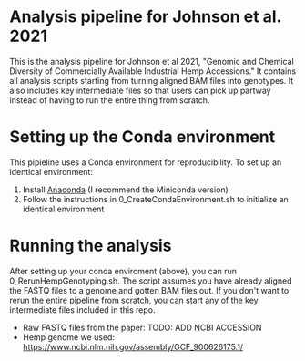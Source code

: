 # Analysis pipeline for Johnson et al. 2021

This is the analysis pipeline for Johnson et al 2021, "Genomic and Chemical Diversity of Commercially Available Industrial Hemp Accessions." It contains all analysis scripts starting from turning aligned BAM files into genotypes. It also includes key intermediate files so that users can pick up partway instead of having to run the entire thing from scratch.

# Setting up the Conda environment
This pipieline uses a Conda environment for reproducibility.  To set up an identical environment:
1. Install [Anaconda](https://docs.anaconda.com/anaconda/install/) (I recommend the Miniconda version)
2. Follow the instructions in 0_CreateCondaEnvironment.sh to initialize an identical environment

# Running the analysis
After setting up your conda enviroment (above), you can run 0_RerunHempGenotyping.sh. The script assumes you have already aligned the FASTQ files to a genome and gotten BAM files out. If you don't want to rerun the entire pipeline from scratch, you can start any of the key intermediate files included in this repo.
* Raw FASTQ files from the paper: TODO: ADD NCBI ACCESSION
* Hemp genome we used: https://www.ncbi.nlm.nih.gov/assembly/GCF_900626175.1/
